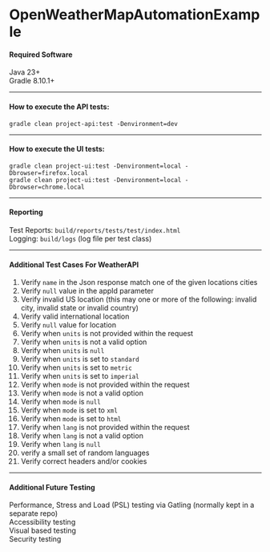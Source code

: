 # OpenWeatherMapAutomationExample

#### Required Software
Java 23+<br>
Gradle 8.10.1+<br>
<hr>

#### How to execute the API tests:
```gradle clean project-api:test -Denvironment=dev```

<hr>

#### How to execute the UI tests:
```gradle clean project-ui:test -Denvironment=local -Dbrowser=firefox.local```
<br>
```gradle clean project-ui:test -Denvironment=local -Dbrowser=chrome.local```

<hr>

#### Reporting 

Test Reports: `build/reports/tests/test/index.html`
<br>
Logging: `build/logs` (log file per test class)

<hr>

#### Additional Test Cases For WeatherAPI<br>
1. Verify `name` in the Json response match one of the given locations cities
2. Verify `null` value in the appId parameter
3. Verify invalid US location (this may one or more of the following: invalid city, invalid state or invalid country)
4. Verify valid international location
5. Verify `null` value for location
6. Verify when `units` is not provided within the request
7. Verify when `units` is not a valid option
8. Verify when `units` is `null`
9. Verify when `units` is set to `standard`
10. Verify when `units` is set to `metric`
11. Verify when `units` is set to `imperial`
12. Verify when `mode` is not provided within the request
13. Verify when `mode` is not a valid option 
14. Verify when `mode` is `null`
15. Verify when `mode` is set to `xml`
16. Verify when `mode` is set to `html`
17. Verify when `lang` is not provided within the request 
18. Verify when `lang` is not a valid option 
19. Verify when `lang` is `null`
20. verify a small set of random languages
21. Verify correct headers and/or cookies
<hr>

#### Additional Future Testing<br>
Performance, Stress and Load (PSL) testing via Gatling (normally kept in a separate repo)<br>
Accessibility testing <br>
Visual based testing <br>
Security testing